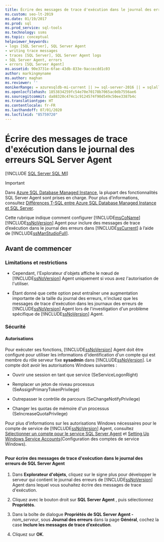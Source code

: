 ```yaml
---
title: Écrire des messages de trace d'exécution dans le journal des erreurs SQL Server Agent
ms.custom: seo-lt-2019
ms.date: 01/19/2017
ms.prod: sql
ms.prod_service: sql-tools
ms.technology: ssms
ms.topic: conceptual
helpviewer_keywords:
- logs [SQL Server], SQL Server Agent
- writing trace messages
- traces [SQL Server], SQL Server Agent logs
- SQL Server Agent, errors
- errors [SQL Server Agent]
ms.assetid: 90e3731e-6fae-43db-833e-9accecdd1c03
author: markingmyname
ms.author: maghan
ms.reviewer: ''
monikerRange: = azuresqldb-mi-current || >= sql-server-2016 || = sqlallproducts-allversions
ms.openlocfilehash: 1853834259fc54e70e70178b7065ac0db7556ae6
ms.sourcegitcommit: da88320c474c1c9124574f90d549c50ee3387b4c
ms.translationtype: HT
ms.contentlocale: fr-FR
ms.lasthandoff: 07/01/2020
ms.locfileid: "85759720"
---
```

# <a name="write-execution-trace-messages-to-the-sql-server-agent-error-log"></a>Écrire des messages de trace d'exécution dans le journal des erreurs SQL Server Agent
[!INCLUDE [SQL Server SQL MI](../../includes/applies-to-version/sql-asdbmi.md)]

> [!IMPORTANT]  
> Dans [Azure SQL Database Managed Instance](https://docs.microsoft.com/azure/sql-database/sql-database-managed-instance), la plupart des fonctionnalités SQL Server Agent sont prises en charge. Pour plus d’informations, consultez [Différences T-SQL entre Azure SQL Database Managed Instance et SQL Server](https://docs.microsoft.com/azure/sql-database/sql-database-managed-instance-transact-sql-information#sql-server-agent).

Cette rubrique indique comment configurer [!INCLUDE[msCoName](../../includes/msconame_md.md)] [!INCLUDE[ssNoVersion](../../includes/ssnoversion-md.md)] Agent pour inclure des messages de trace d’exécution dans le journal des erreurs dans [!INCLUDE[ssCurrent](../../includes/sscurrent-md.md)] à l’aide de [!INCLUDE[ssManStudioFull](../../includes/ssmanstudiofull-md.md)].  
  
## <a name="before-you-begin"></a><a name="BeforeYouBegin"></a>Avant de commencer  
  
### <a name="limitations-and-restrictions"></a><a name="Restrictions"></a>Limitations et restrictions  
  
-   Cependant, l'Explorateur d'objets affiche le nœud de [!INCLUDE[ssNoVersion](../../includes/ssnoversion-md.md)] Agent uniquement si vous avez l'autorisation de l'utiliser.  
  
-   Étant donné que cette option peut entraîner une augmentation importante de la taille du journal des erreurs, n'incluez que les messages de trace d'exécution dans les journaux des erreurs de [!INCLUDE[ssNoVersion](../../includes/ssnoversion-md.md)] Agent lors de l'investigation d'un problème spécifique de [!INCLUDE[ssNoVersion](../../includes/ssnoversion-md.md)] Agent.  
  
### <a name="security"></a><a name="Security"></a>Sécurité  
  
#### <a name="permissions"></a><a name="Permissions"></a>Autorisations  
Pour exécuter ses fonctions, [!INCLUDE[ssNoVersion](../../includes/ssnoversion-md.md)] Agent doit être configuré pour utiliser les informations d'identification d'un compte qui est membre du rôle serveur fixe **sysadmin** dans [!INCLUDE[ssNoVersion](../../includes/ssnoversion-md.md)]. Le compte doit avoir les autorisations Windows suivantes :  
  
-   Ouvrir une session en tant que service (SeServiceLogonRight)  
  
-   Remplacer un jeton de niveau processus (SeAssignPrimaryTokenPrivilege)  
  
-   Outrepasser le contrôle de parcours (SeChangeNotifyPrivilege)  
  
-   Changer les quotas de mémoire d'un processus (SeIncreaseQuotaPrivilege)  
  
Pour plus d’informations sur les autorisations Windows nécessaires pour le compte de service de [!INCLUDE[ssNoVersion](../../includes/ssnoversion-md.md)] Agent, consultez [Sélectionner un compte pour le service SQL Server Agent](../../ssms/agent/select-an-account-for-the-sql-server-agent-service.md) et [Setting Up Windows Service Accounts](../../database-engine/configure-windows/configure-windows-service-accounts-and-permissions.md)(Configuration des comptes de service Windows).  
  
## <a name="SSMSProcedure"></a>  
#### <a name="to-write-execution-trace-messages-to-the-sql-server-agent-error-log"></a>Pour écrire des messages de trace d'exécution dans le journal des erreurs de SQL Server Agent  
  
1.  Dans **Explorateur d'objets**, cliquez sur le signe plus pour développer le serveur qui contient le journal des erreurs de [!INCLUDE[ssNoVersion](../../includes/ssnoversion-md.md)] Agent dans lequel vous souhaitez écrire des messages de trace d'exécution.  
  
2.  Cliquez avec le bouton droit sur **SQL Server Agent** , puis sélectionnez **Propriétés**.  
  
3.  Dans la boîte de dialogue **Propriétés de SQL Server Agent -** _nom\_serveur_, sous **Journal des erreurs** dans la page **Général**, cochez la case **Inclure les messages de trace d’exécution**.  
  
4.  Cliquez sur **OK**.  
  
